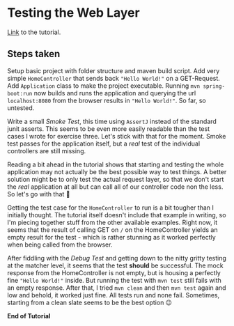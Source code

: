 # Testing the Web Layer

[Link](https://spring.io/guides/gs/testing-web/) to the tutorial.

## Steps taken

Setup basic project with folder structure and maven build script. Add very simple `HomeController` that sends back `"Hello World!"` on a GET-Request. Add `Application` class to make the project executable. Running `mvn spring-boot:run` now builds and runs the application and querying the url `localhost:8080` from the browser results in `"Hello World!"`. So far, so untested.

Write a small *Smoke Test*, this time using `AssertJ` instead of the standard junit asserts. This seems to be even more easily readable than the test cases I wrote for exercise three. Let's stick with that for the moment. Smoke test passes for the application itself, but a *real* test of the individual controllers are still missing.

Reading a bit ahead in the tutorial shows that starting and testing the whole application may not actually be the best possible way to test things. A better solution might be to only test the actual request layer, so that we don't start the *real* application at all but can call all of our controller code non the less. So let's go with that 🙂

Getting the test case for the `HomeController` to run is a bit tougher than I initially thought. The tutorial itself doesn't include that example in writing, so I'm piecing together stuff from the other available examples. Right now, it seems that the result of calling GET on `/` on the HomeController yields an empty result for the test - which is rather stunning as it worked perfectly when being called from the browser.

After fiddling with the *Debug Test* and getting down to the nitty gritty testing at the matcher level, it seems that the test **should** be successful. The mock response from the HomeController is not empty, but is housing a perfectly fine `"Hello World!"` inside. But running the test with `mvn test` still fails with an empty response. After that, I tried `mvn clean` and then `mvn test` again and low and behold, it worked just fine. All tests run and none fail. Sometimes, starting from a clean slate seems to be the best option 😉

**End of Tutorial**